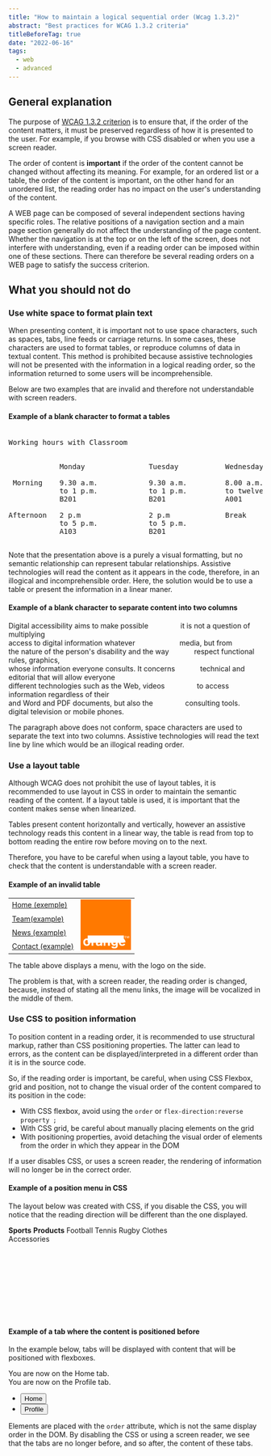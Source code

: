 ```yaml
---
title: "How to maintain a logical sequential order (Wcag 1.3.2)"
abstract: "Best practices for WCAG 1.3.2 criteria"
titleBeforeTag: true
date: "2022-06-16"
tags:
  - web
  - advanced
---
```


## General explanation

The purpose of [WCAG 1.3.2 criterion](https://www.w3.org/WAI/WCAG21/Understanding/meaningful-sequence) is to ensure that, if the order of the content matters, it must be preserved regardless of how it is presented to the user. For example, if you browse with CSS disabled or when you use a screen reader.

The order of content is <strong>important</strong> if the order of the content cannot be changed without affecting its meaning.
For example, for an ordered list or a table, the order of the content is important, on the other hand for an unordered list, the reading order has no impact on the user's understanding of the content.

A WEB page can be composed of several independent sections having specific roles. The relative positions of a navigation section and a main page section generally do not affect the understanding of the page content. Whether the navigation is at the top or on the left of the screen, does not interfere with understanding, even if a reading order can be imposed within one of these sections.
There can therefore be several reading orders on a WEB page to satisfy the success criterion.

## What you should not do

### Use white space to format plain text

When presenting content, it is important not to use space characters, such as spaces, tabs, line feeds or carriage returns.
In some cases, these characters are used to format tables, or reproduce columns of data in textual content. This method is prohibited because assistive technologies will not be presented with the information in a logical reading order, so the information returned to some users will be incomprehensible.

Below are two examples that are invalid and therefore not understandable with screen readers.

#### Example of a blank character to format a tables

<pre class="border border-light">

Working hours with Classroom
 
                                                         
            Monday               Tuesday           Wednesday     

 Morning    9.30 a.m.            9.30 a.m.         8.00 a.m.
            to 1 p.m.            to 1 p.m.         to twelve o’clock     
            B201                 B201              A001

Afternoon   2 p.m                2 p.m             Break
            to 5 p.m.            to 5 p.m.
            A103                 B201

</pre>

Note that the presentation above is a purely a visual formatting, but no semantic relationship can represent tabular relationships.
Assistive technologies will read the content as it appears in the code, therefore, in an illogical and incomprehensible order. Here, the solution would be to use a table or present the information in a linear maner.

#### Example of a blank character to separate content into two columns

<p class="border border-light">
Digital accessibility aims to make possible &emsp;&emsp;&emsp;&emsp; it is not a question of multiplying <br/>
access to digital information whatever &emsp;&emsp;&emsp;&emsp;&emsp;&emsp;media, but from<br/>
the nature of the person's disability and the way &emsp;&emsp;&emsp; respect functional rules, graphics, <br/>
whose information everyone consults. It concerns &emsp;&emsp;&emsp; technical and editorial that will allow everyone <br/>
different technologies such as the Web, videos &emsp;&emsp;&emsp;&emsp; to access information regardless of their <br/>
and Word and PDF documents, but also the &emsp;&emsp;&emsp;&emsp; consulting tools. <br/>
digital television or mobile phones. &emsp;&emsp;&emsp;
</p>

The paragraph above does not conform, space characters are used to separate the text into two columns. Assistive technologies will read the text line by line which would be an illogical reading order.

### Use a layout table

Although WCAG does not prohibit the use of layout tables, it is recommended to use layout in CSS in order to maintain the semantic reading of the content. If a layout table is used, it is important that the content makes sense when linearized.

Tables present content horizontally and vertically, however an assistive technology reads this content in a linear way, the table is read from top to bottom reading the entire row before moving on to the next.

Therefore, you have to be careful when using a layout table, you have to check that the content is understandable with a screen reader.

#### Example of an invalid table

<table role="presentation" class="m-2 border border-light">
  <tr>
    <td><a href="#">Home <span class="visually-hidden">(exemple)</span></a></td>
    <td rowspan="4"><img src="/assets/images/orange-logo.svg" alt="example logo" width="100" height="100
    "></td>
  </tr>
  <tr>
    <td><a href="#">Team<span class="visually-hidden">(example)</span></a></td>
  </tr>
  <tr>
    <td><a href="#">News <span class="visually-hidden">(example)</span></a></td>
  </tr>
  <tr>
    <td><a href="#">Contact <span class="visually-hidden">(example)</span></a></td>
  </tr>
</table>

The table above displays a menu, with the logo on the side.

The problem is that, with a screen reader, the reading order is changed, because, instead of stating all the menu links, the image will be vocalized in the middle of them.

### Use CSS to position information

To position content in a reading order, it is recommended to use structural markup, rather than CSS positioning properties. The latter can lead to errors, as the content can be displayed/interpreted in a different order than it is in the source code.

So, if the reading order is important, be careful, when using CSS Flexbox, grid and position, not to change the visual order of the content compared to its position in the code:

<ul>
   <li>With CSS flexbox, avoid using the <code>order</code> or <code>flex-direction:reverse property ;</code></li>
   <li>With CSS grid, be careful about manually placing elements on the grid</li>
   <li>With positioning properties, avoid detaching the visual order of elements from the order in which they appear in the DOM</li>
</ul>

If a user disables CSS, or uses a screen reader, the rendering of information will no longer be in the correct order.

#### Example of a position menu in CSS

The layout below was created with CSS, if you disable the CSS, you will notice that the reading direction will be different than the one displayed.

<div class="border border-light position-relative mb-3" style="width: 320px;height:180px">      
     <span class="position-absolute top-0 start-0"><strong>Sports</strong></span>       
     <span class="position-absolute top-0 end-0"><strong>Products</strong></span>       
     <span class="position-absolute top-50 start-0">Football</span>       
     <span class="position-absolute start-0" style="top:75%!important">Tennis</span>       
     <span class="position-absolute start-0" style="top:90%!important">Rugby</span>       
     <span class="position-absolute top-50 end-0">Clothes</span>       
     <span class="position-absolute end-0" style="top:75%!important">Accessories</span>
</div>

#### Example of a tab where the content is positioned before

In the example below, tabs will be displayed with content that will be positioned with flexboxes.

<div class="d-flex flex-column mb-3">
  <div class="tab-content order-2" id="myTabContent">
    <div class="tab-pane fade show active" id="home" role="tabpanel" aria-labelledby="home-tab">You are now on the Home tab. </div>
    <div class="tab-pane fade" id="profile" role="tabpanel" aria-labelledby="profile-tab">You are now on the Profile tab.</div>
  </div>
  <ul class="nav nav-tabs order-1" id="myTab" role="tablist">
    <li class="nav-item" role="presentation">
      <button class="nav-link active" id="home-tab" data-bs-toggle="tab" data-bs-target="#home" type="button" role="tab" aria-controls="home" aria-selected="true">Home</button>
    </li>
    <li class="nav-item" role="presentation">
      <button class="nav-link" id="profile-tab" data-bs-toggle="tab" data-bs-target="#profile" type="button" role="tab" aria-controls="profile" aria-selected="false">Profile</button>
    </li>
  </ul>
</div>

Elements are placed with the <code>order</code> attribute, which is not the same display order in the DOM.
By disabling the CSS or using a screen reader, we see that the tabs are no longer before, and so after, the content of these tabs.
